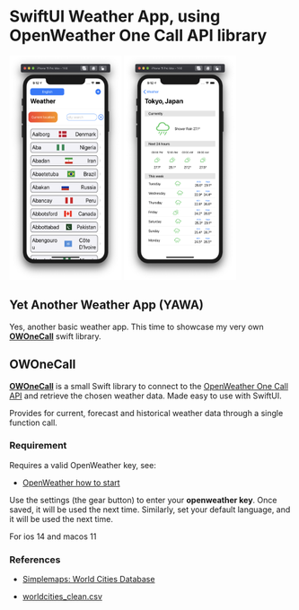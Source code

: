 # SwiftUI Weather App, using OpenWeather One Call API library 

<p float="left">
  <img src="Images/picture3.png"  width="200"  height="400" />
  <img src="Images/picture4.png"  width="200"  height="400" /> 
</p>

## Yet Another Weather App (YAWA)

Yes, another basic weather app. This time to showcase my very own [**OWOneCall**](https://github.com/workingDog/OWOneCall) swift library.

## OWOneCall

[**OWOneCall**](https://github.com/workingDog/OWOneCall) is a small Swift library to connect to the [OpenWeather One Call API](https://openweathermap.org/api/one-call-api) and retrieve the chosen weather data. Made easy to use with SwiftUI.

Provides for current, forecast and historical weather data through a single function call.

### Requirement

Requires a valid OpenWeather key, see:

-    [OpenWeather how to start](https://openweathermap.org/appid)

Use the settings (the gear button) to enter your **openweather key**. Once saved, it will be used the next time.
Similarly, set your default language, and it will be used the next time.

For ios 14 and macos 11

### References

-  [Simplemaps: World Cities Database](https://simplemaps.com/data/world-cities)

-  [worldcities_clean.csv](https://gist.github.com/curran/13d30e855d48cdd6f22acdf0afe27286)

